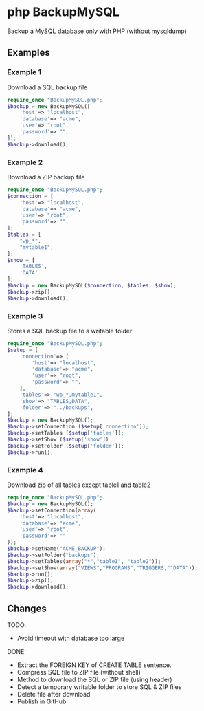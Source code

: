 # php BackupMySQL

Backup a MySQL database only with PHP (without mysqldump)

## Examples

### Example 1

Download a SQL backup file

```php
require_once "BackupMySQL.php";
$backup = new BackupMySQL([
	'host'=> "localhost",
	'database'=> "acme",
	'user'=> "root",
	'password'=> "",
]);
$backup->download();
```

### Example 2

Download a ZIP backup file

```php
require_once "BackupMySQL.php";
$connection = [
	'host'=> "localhost",
	'database'=> "acme",
	'user'=> "root",
	'password'=> "",
];
$tables = [
	"wp_*",
	"mytable1",
];
$show = [
	'TABLES',
	'DATA'
];
$backup = new BackupMySQL($connection, $tables, $show);
$backup->zip();
$backup->download();
```

### Example 3

Stores a SQL backup file to a writable folder

```php
require_once "BackupMySQL.php";
$setup = [
	'connection'=> [
		'host'=> "localhost",
		'database'=> "acme",
		'user'=> "root",
		'password'=> "",
	],
	'tables'=> "wp_*,mytable1",
	'show'=> "TABLES,DATA",
	'folder'=> "../backups",
];
$backup = new BackupMySQL();
$backup->setConnection ($setup['connection']);
$backup->setTables ($setup['tables']);
$backup->setShow ($setup['show'])
$backup->setFolder ($setup['folder']);
$backup->run();
```

### Example 4

Download zip of all tables except table1 and table2

```php
require_once "BackupMySQL.php";
$backup = new BackupMySQL();
$backup->setConnection(array(
	'host'=> "localhost",
	'database'=> "acme",
	'user'=> "root",
	'password'=> ""
));
$backup->setName("ACME_BACKUP");
$backup->setFolder("backups");
$backup->setTables(array("*","table1", "table2"));
$backup->setShow(array("VIEWS","PROGRAMS","TRIGGERS,""DATA"));
$backup->run();
$backup->zip();
$backup->download();
```

## Changes

TODO:
  - Avoid timeout with database too large

DONE:
  - Extract the FOREIGN KEY of CREATE TABLE sentence.
  - Compress SQL file to ZIP file (without shell)
  - Method to download the SQL or ZIP file (using header)
  - Detect a temporary writable folder to store SQL & ZIP files
  - Delete file after download
  - Publish in GitHub
